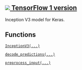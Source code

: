 [ ![](https://tensorflow.google.cn/images/tf_logo_32px.png) TensorFlow 1
version](/versions/r1.15/api_docs/python/tf/compat/v2/keras/applications/inception_v3)  
---  
  
Inception V3 model for Keras.

## Functions

[`InceptionV3(...)`](https://tensorflow.google.cn/api_docs/python/tf/keras/applications/InceptionV3)

[`decode_predictions(...)`](https://tensorflow.google.cn/api_docs/python/tf/keras/applications/inception_v3/decode_predictions)

[`preprocess_input(...)`](https://tensorflow.google.cn/api_docs/python/tf/keras/applications/inception_v3/preprocess_input)

